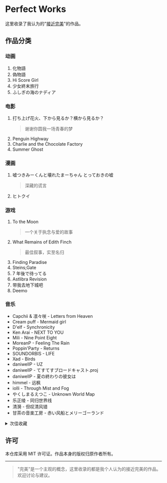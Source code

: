 # Perfect Works

这里收录了我认为的"[接近完美](criteria/README.md)"的作品。

## 作品分类

### 动画

1. 化物語
1. 偽物語
1. Hi Score Girl
1. 少女終末旅行
1. ふしぎの海のナディア

### 电影

1. 打ち上げ花火、下から見るか？横から見るか？
   > 谢谢你圆我一场青春的梦
1. Penguin Highway
1. Charlie and the Chocolate Factory
1. Summer Ghost

### 漫画

1. 嘘つきみーくんと壊れたまーちゃん とっておきの嘘
   > 深藏的谎言
1. ヒトクイ

### 游戏

1. To the Moon
   > 一个关于执念与爱的故事
1. What Remains of Edith Finch
   > 最佳叙事，实至名归
1. Finding Paradise
1. Steins;Gate
1. 7 年後で待ってる
1. Astlibra Revision
1. 带我去地下城吧
1. Deemo

### 音乐

- Capchii & 凛々咲 - Letters from Heaven
- Cream puff - Mermaid girl
- D'elf - Synchronicity
- Ken Arai - NEXT TO YOU
- Mili - Nine Point Eight
- MoreanP - Feeling The Rain
- Poppin'Party - Returns
- SOUNDORBIS - LIFE
- Xad - Birds
- daniwellP - UZ
- daniwellP - てすてすブロードキャスト.proj
- daniwellP - 夏の終わりの彼女は
- himmel - 远枫
- iolli - Through Mist and Fog
- やくしまるえつこ - Unknown World Map
- 乐正绫 - 同归世界线
- 清漪 - 但叹清风错
- 甘茶の音楽工房 - 赤い风船とメリーゴーランド

<details>
<summary>次佳收藏</summary>

- Approaching Nirvana - You
- CMJ - 所念皆星河
- D'elf - Code\_ Answer
- Dj Okawari - Flower Dance
- EGOIST - The Everlasting Guilty Crown
- EastNewSound - relate
- Lily - テロリスト
- MYTH & ROID - STYX HELIX
- MoreanP - 忆夏思乡
- Pianoboy 高至豪 - The truth that you leave
- SawanoHiroyuki[nZk] feat. mizuki - Avid
- Shirfine - Illusionary Daytime
- Supercell - My Dearest
- Valentin - A Little Story
- azusa - 真夏のフォトグラフ
- minato & 初音ミク - 朧月
- niki feat. Lily - Jitter doll
- あやりす - 愛を誓いしヒメ飾り
- いとうかなこ - アマデウス
- 琉芸 Miruku & 缨缨 Ei - 花月夜 (中文版)
- 竹達彩奈 & 巽悠衣子 - バランス KISS
- 蝶々 P feat. GUMI - 心做し
- 高橋李依 - 気まぐれロマンティック

</details>

## 许可

本仓库采用 MIT 许可证。作品本身的版权归原作者所有。

---

> "完美"是一个主观的概念，这里收录的都是我个人认为的接近完美的作品。欢迎讨论与建议。
